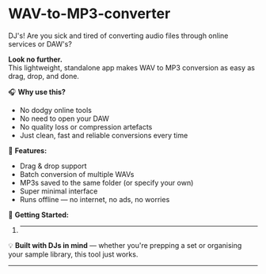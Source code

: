 # WAV-to-MP3-converter

DJ's! Are you sick and tired of converting audio files through online services or DAW's?

**Look no further.**  
This lightweight, standalone app makes WAV to MP3 conversion as easy as drag, drop, and done.

🎧 **Why use this?**

- No dodgy online tools
- No need to open your DAW
- No quality loss or compression artefacts
- Just clean, fast and reliable conversions every time

🔧 **Features:**

- Drag & drop support
- Batch conversion of multiple WAVs
- MP3s saved to the same folder (or specify your own)
- Super minimal interface
- Runs offline — no internet, no ads, no worries

🚀 **Getting Started:**

1. ***

💡 **Built with DJs in mind** — whether you're prepping a set or organising your sample library, this tool just works.

---

